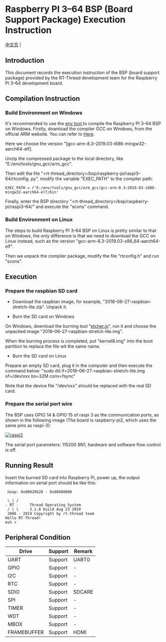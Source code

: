 # Raspberry PI 3–64 BSP (Board Support Package) Execution Instruction 

[中文页](README_zh.md) |

## Introduction

This document records the execution instruction of the BSP (board support package) provided by the RT-Thread development team for the Raspberry PI 3–64 development board.

## **Compilation Instruction**

### Build Environment on Windows

It's recommended to use the [env tool ](https://github.com/RT-Thread/rtthread-manual-doc/blob/master/env/env.md)to compile the Raspberry PI 3–64 BSP on Windows. Firstly, download the compiler GCC on Windows, from the official ARM website. You can refer to [Here](https://developer.arm.com/tools-and-software/open-source-software/developer-tools/gnu-toolchain/gnu-a/downloads).

Here we choose the version "[gcc-arm-8.3–2019.03-i686-mingw32-aarch64-elf]. 

Unzip the compressed package to the local directory, like "E:/env/tools/gnu_gcc/arm_gcc".

Then edit the file "<rt-thread_directory>/bsp/raspberry-pi/raspi3–64/rtconfig. py", modify the variable "EXEC_PATH" to the compiler path:

```
EXEC_PATH = r'E:/env/tools/gnu_gcc/arm_gcc/gcc-arm-8.3–2019.03-i686-mingw32-aarch64-elf/bin'
```

Finally, enter the BSP directory "<rt-thread_directory>/bsp/raspberry-pi/raspi3–64/" and execute the "scons" command.

### Build Environment on Linux

The steps to build Raspberry PI 3–64 BSP on Linux is pretty similar to that on Windows, the only difference is that we need to download the GCC on Linux instead, such as the version "gcc-arm-8.3–2019.03-x86_64-aarch64-elf".

Then we unpack the compiler package, modify the file "rtconfig.h" and run "scons".

## Execution

### Prepare the raspbian SD card

- Download the raspbian image, for example, "2018–06–27-raspbian-stretch-lite.zip". Unpack it.

- Burn the SD card on Windows

On Windows, download the burning tool "[etcher.io](http://etcher.io/)", run it and choose the unpacked image "2018–06–27-raspbian-stretch-lite.img".

When the burning process is completed, put "kernel8.img" into the boot partition to replace the file wit the same name.

- Burn the SD card on Linux

Prepare an empty SD card, plug it in the computer and then execute the command below: "sudo dd if=2018–06–27-raspbian-stretch-lite.img of=/dev/xxx bs=32M conv=fsync"

Note that the device file "/dev/xxx" should be replaced with the real SD card.

### Prepare the serial port wire

The BSP uses GPIO 14 & GPIO 15 of raspi 3 as the communication ports, as shown in the following image (The board is raspberry-pi2, which uses the same pins as raspi-3):



[![raspi2](https://github.com/RT-Thread/rt-thread/raw/master/bsp/raspberry-pi/raspi3-64/figures/raspi_uart.png)](https://github.com/RT-Thread/rt-thread/blob/master/bsp/raspberry-pi/raspi3-64/figures/raspi_uart.png)

The serial port parameters: 115200 8N1, hardware and software flow control is off.

## Running Result

Insert the burned SD card into Raspberry Pi, power up, the output information on serial port should be like this:

```
 heap: 0x00020b20 - 0x00400000

 \ | /
- RT -     Thread Operating System
 / | \     3.1.0 build Aug 23 2019
 2006 - 2019 Copyright by rt-thread team
Hello RT-Thread!
msh >
```

## Peripheral Condition

| Drive | Support | Remark |
| ----- | ------- | ------ |
| UART  | Support | UART0  |
| GPIO | Support | - |
| I2C | Support | - |
| RTC | Support | - |
| SDIO | Support | SDCARE |
| SPI | Support | - |
| TIMER | Support | - |
| WDT | Support | - |
| MBOX | Support | - |
| FRAMEBUFFER | Support | HDMI |

